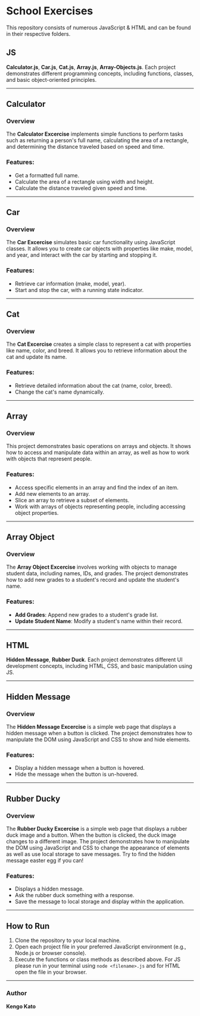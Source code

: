 # School Exercises

This repository consists of numerous JavaScript & HTML and can be found in their respective folders. 

## JS
**Calculator.js**, **Car.js**, **Cat.js**, **Array.js**, **Array-Objects.js**. Each project demonstrates different programming concepts, including functions, classes, and basic object-oriented principles.

---

## Calculator

### Overview
The **Calculator Excercise** implements simple functions to perform tasks such as returning a person's full name, calculating the area of a rectangle, and determining the distance traveled based on speed and time.

### Features:
- Get a formatted full name.
- Calculate the area of a rectangle using width and height.
- Calculate the distance traveled given speed and time.

---

## Car 

### Overview
The **Car Excercise** simulates basic car functionality using JavaScript classes. It allows you to create car objects with properties like make, model, and year, and interact with the car by starting and stopping it.

### Features:
- Retrieve car information (make, model, year).
- Start and stop the car, with a running state indicator.

---

## Cat 

### Overview
The **Cat Excercise** creates a simple class to represent a cat with properties like name, color, and breed. It allows you to retrieve information about the cat and update its name.

### Features:
- Retrieve detailed information about the cat (name, color, breed).
- Change the cat's name dynamically.

---

## Array

### Overview
This project demonstrates basic operations on arrays and objects. It shows how to access and manipulate data within an array, as well as how to work with objects that represent people.

### Features:
- Access specific elements in an array and find the index of an item.
- Add new elements to an array.
- Slice an array to retrieve a subset of elements.
- Work with arrays of objects representing people, including accessing object properties.

---

## Array Object

### Overview
The **Array Object Excercise** involves working with objects to manage student data, including names, IDs, and grades. The project demonstrates how to add new grades to a student's record and update the student's name.

### Features:
- **Add Grades**: Append new grades to a student's grade list.
- **Update Student Name**: Modify a student's name within their record.

---

## HTML
**Hidden Message**, **Rubber Duck**. Each project demonstrates different UI development concepts, including HTML, CSS, and basic manipulation using JS.

---

## Hidden Message

### Overview
The **Hidden Message Excercise** is a simple web page that displays a hidden message when a button is clicked. The project demonstrates how to manipulate the DOM using JavaScript and CSS to show and hide elements.

### Features:
- Display a hidden message when a button is hovered.
- Hide the message when the button is un-hovered.

---

## Rubber Ducky

### Overview
The **Rubber Ducky Excercise** is a simple web page that displays a rubber duck image and a button. When the button is clicked, the duck image changes to a different image. The project demonstrates how to manipulate the DOM using JavaScript and CSS to change the appearance of elements as well as use local storage to save messages. Try to find the hidden message easter egg if you can!

### Features:
- Displays a hidden message.
- Ask the rubber duck something with a response.
- Save the message to local storage and display within the application.

---

## How to Run

1. Clone the repository to your local machine.
2. Open each project file in your preferred JavaScript environment (e.g., Node.js or browser console).
3. Execute the functions or class methods as described above. For JS please run in your terminal using `node <filename>.js` and for HTML open the file in your browser.

---

### Author
**Kengo Kato**
